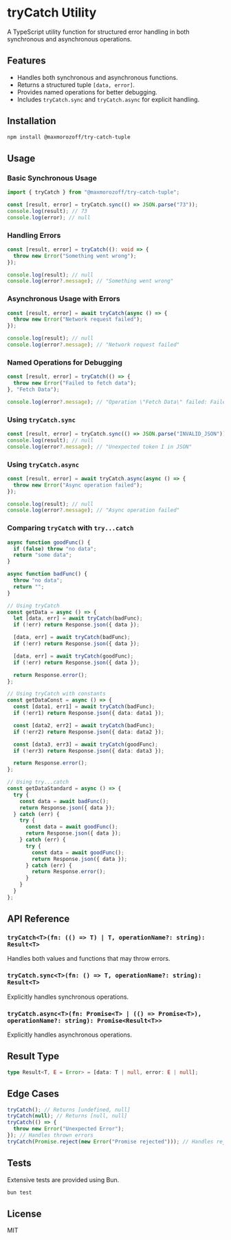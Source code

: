 # tryCatch Utility

A TypeScript utility function for structured error handling in both synchronous and asynchronous operations.

## Features

- Handles both synchronous and asynchronous functions.
- Returns a structured tuple `[data, error]`.
- Provides named operations for better debugging.
- Includes `tryCatch.sync` and `tryCatch.async` for explicit handling.

## Installation

```sh
npm install @maxmorozoff/try-catch-tuple
```

## Usage

### Basic Synchronous Usage

```ts
import { tryCatch } from "@maxmorozoff/try-catch-tuple";

const [result, error] = tryCatch.sync(() => JSON.parse("73"));
console.log(result); // 73
console.log(error); // null
```

### Handling Errors

```ts
const [result, error] = tryCatch((): void => {
  throw new Error("Something went wrong");
});

console.log(result); // null
console.log(error?.message); // "Something went wrong"
```

### Asynchronous Usage with Errors

```ts
const [result, error] = await tryCatch(async () => {
  throw new Error("Network request failed");
});

console.log(result); // null
console.log(error?.message); // "Network request failed"
```

### Named Operations for Debugging

```ts
const [result, error] = tryCatch(() => {
  throw new Error("Failed to fetch data");
}, "Fetch Data");

console.log(error?.message); // "Operation \"Fetch Data\" failed: Failed to fetch data"
```

### Using `tryCatch.sync`

```ts
const [result, error] = tryCatch.sync(() => JSON.parse("INVALID_JSON"));
console.log(result); // null
console.log(error?.message); // "Unexpected token I in JSON"
```

### Using `tryCatch.async`

```ts
const [result, error] = await tryCatch.async(async () => {
  throw new Error("Async operation failed");
});

console.log(result); // null
console.log(error?.message); // "Async operation failed"
```

### Comparing `tryCatch` with `try...catch`

```ts
async function goodFunc() {
  if (false) throw "no data";
  return "some data";
}

async function badFunc() {
  throw "no data";
  return "";
}

// Using tryCatch
const getData = async () => {
  let [data, err] = await tryCatch(badFunc);
  if (!err) return Response.json({ data });

  [data, err] = await tryCatch(badFunc);
  if (!err) return Response.json({ data });

  [data, err] = await tryCatch(goodFunc);
  if (!err) return Response.json({ data });

  return Response.error();
};

// Using tryCatch with constants
const getDataConst = async () => {
  const [data1, err1] = await tryCatch(badFunc);
  if (!err1) return Response.json({ data: data1 });

  const [data2, err2] = await tryCatch(badFunc);
  if (!err2) return Response.json({ data: data2 });

  const [data3, err3] = await tryCatch(goodFunc);
  if (!err3) return Response.json({ data: data3 });

  return Response.error();
};

// Using try...catch
const getDataStandard = async () => {
  try {
    const data = await badFunc();
    return Response.json({ data });
  } catch (err) {
    try {
      const data = await goodFunc();
      return Response.json({ data });
    } catch (err) {
      try {
        const data = await goodFunc();
        return Response.json({ data });
      } catch (err) {
        return Response.error();
      }
    }
  }
};
```

## API Reference

### `tryCatch<T>(fn: (() => T) | T, operationName?: string): Result<T>`

Handles both values and functions that may throw errors.

### `tryCatch.sync<T>(fn: () => T, operationName?: string): Result<T>`

Explicitly handles synchronous operations.

### `tryCatch.async<T>(fn: Promise<T> | (() => Promise<T>), operationName?: string): Promise<Result<T>>`

Explicitly handles asynchronous operations.

## Result Type

```ts
type Result<T, E = Error> = [data: T | null, error: E | null];
```

## Edge Cases

```ts
tryCatch(); // Returns [undefined, null]
tryCatch(null); // Returns [null, null]
tryCatch(() => {
  throw new Error("Unexpected Error");
}); // Handles thrown errors
tryCatch(Promise.reject(new Error("Promise rejected"))); // Handles rejected promises
```

## Tests

Extensive tests are provided using Bun.

```sh
bun test
```

## License

MIT
